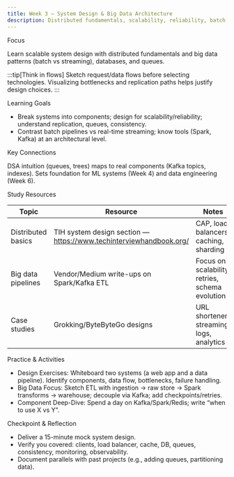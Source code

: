 ```yaml
---
title: Week 3 — System Design & Big Data Architecture
description: Distributed fundamentals, scalability, reliability, batch vs streaming, databases and messaging systems.
---
```


Focus

Learn scalable system design with distributed fundamentals and big data patterns (batch vs streaming), databases, and queues.

:::tip[Think in flows]
Sketch request/data flows before selecting technologies. Visualizing bottlenecks and replication paths helps justify design choices.
:::

Learning Goals

- Break systems into components; design for scalability/reliability; understand replication, queues, consistency.
- Contrast batch pipelines vs real-time streaming; know tools (Spark, Kafka) at an architectural level.

Key Connections

DSA intuition (queues, trees) maps to real components (Kafka topics, indexes). Sets foundation for ML systems (Week 4) and data engineering (Week 6).

Study Resources

| Topic | Resource | Notes |
| --- | --- | --- |
| Distributed basics | TIH system design section — https://www.techinterviewhandbook.org/ | CAP, load balancers, caching, sharding |
| Big data pipelines | Vendor/Medium write-ups on Spark/Kafka ETL | Focus on scalability, retries, schema evolution |
| Case studies | Grokking/ByteByteGo designs | URL shortener, streaming logs, analytics |

Practice & Activities

- Design Exercises: Whiteboard two systems (a web app and a data pipeline). Identify components, data flow, bottlenecks, failure handling.
- Big Data Focus: Sketch ETL with ingestion → raw store → Spark transforms → warehouse; decouple via Kafka; add checkpoints/retries.
- Component Deep-Dive: Spend a day on Kafka/Spark/Redis; write “when to use X vs Y”.

Checkpoint & Reflection

- Deliver a 15-minute mock system design.
- Verify you covered: clients, load balancer, cache, DB, queues, consistency, monitoring, observability.
- Document parallels with past projects (e.g., adding queues, partitioning data).
